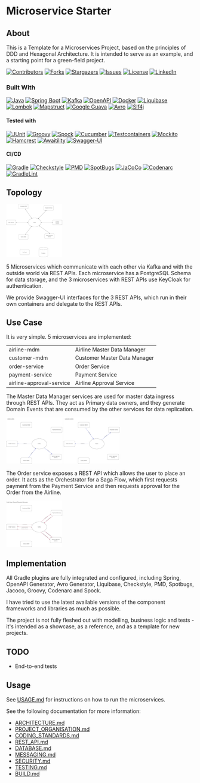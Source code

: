 # Microservice Starter

## About

This is a Template for a Microservices Project, based on the principles of DDD and Hexagonal Architecture. It is
intended to serve as an example, and a starting point for a green-field project.

[![Contributors][contributors-shield]][contributors-url]
[![Forks][forks-shield]][forks-url]
[![Stargazers][stars-shield]][stars-url]
[![Issues][issues-shield]][issues-url]
[![License][license-shield]][license-url]
[![LinkedIn][linkedin-shield]][linkedin-url]

### Built With

[![Java][Java-shield]][Java-url]
[![Spring Boot][SpringBoot-shield]][SpringBoot-url]
[![Kafka][Kafka-shield]][Kafka-url]
[![OpenAPI][OpenAPI-shield]][OpenAPI-url]
[![Docker][Docker-shield]][Docker-url]
[![Liquibase][Liquibase-shield]][Liquibase-url]
[![Lombok][Lombok-shield]][Lombok-url]
[![Mapstruct][Mapstruct-shield]][Mapstruct-url]
[![Google Guava][Google-Guava-shield]][Google-Guava-url]
[![Avro][Avro-shield]][Avro-url]
[![Slf4j][Slf4j-shield]][Slf4j-url]

#### Tested with

[![JUnit][JUnit-shield]][JUnit-url]
[![Groovy][Groovy-shield]][Groovy-url]
[![Spock][Spock-shield]][Spock-url]
[![Cucumber][Cucumber-shield]][Cucumber-url]
[![Testcontainers][Testcontainers-shield]][Testcontainers-url]
[![Mockito][Mockito-shield]][Mockito-url]
[![Hamcrest][Hamcrest-shield]][Hamcrest-url]
[![Awaitility][Awaitility-shield]][Awaitility-url]
[![Swagger-UI][Swagger-UI-shield]][Swagger-UI-url]

#### CI/CD

[![Gradle][Gradle-shield]][Gradle-url]
[![Checkstyle][Checkstyle-shield]][Checkstyle-url]
[![PMD][PMD-shield]][PMD-url]
[![SpotBugs][SpotBugs-shield]][SpotBugs-url]
[![JaCoCo][JaCoCo-shield]][JaCoCo-url]
[![Codenarc][Codenarc-shield]][Codenarc-url]
[![GradleLint][GradleLint-shield]][GradleLint-url]


## Topology

[![Topology.drawio_thumb.png](docs/draw.io/Topology.drawio_thumb.png)](docs/draw.io/Topology.drawio.png)

5 Microservices which communicate with each other via Kafka and with the outside world via REST APIs.
Each microservice has a PostgreSQL Schema for data storage, and the 3 microservices with REST APIs use KeyCloak for
authentication.

We provide Swagger-UI interfaces for the 3 REST APIs, which run in their own containers and delegate to the REST APIs.

## Use Case

It is very simple. 5 microservices are implemented:

|                          |                              |
|--------------------------|------------------------------|
| airline-mdm              | Airline Master Data Manager  | 
| customer-mdm             | Customer Master Data Manager |
| order-service            | Order Service                |
| payment-service          | Payment Service              |
| airline-approval-service | Airline Approval Service     |

The Master Data Manager services are used for master data ingress through REST APIs. They act as Primary data owners,
and they generate Domain Events that are consumed by the other services for data replication.

[![AirlineEvents.drawio_thumb.png](docs/draw.io/AirlineEvents.drawio_thumb.png)](docs/draw.io/AirlineEvents.drawio.png)
[![CustomerEvents.drawio_thumb.png](docs/draw.io/CustomerEvents.drawio_thumb.png)](docs/draw.io/CustomerEvents.drawio.png)

The Order service exposes a REST API which allows the user to place an order. It acts as the Orchestrator for a Saga
Flow, which first requests payment from the Payment Service and then requests approval for the Order from the Airline.

[![SagaMessages.drawio_thumb.png](docs/draw.io/SagaMessages.drawio_thumb.png)](docs/draw.io/SagaMessages.drawio.png)

## Implementation

All Gradle plugins are fully integrated and configured, including Spring, OpenAPI Generator, Avro Generator, Liquibase,
Checkstyle, PMD, Spotbugs, Jacoco, Groovy, Codenarc and Spock.

I have tried to use the latest available versions of the component frameworks and libraries as much as possible.

The project is not fully fleshed out with modelling, business logic and tests - it's intended as a showcase, as a
reference, and as a template for new projects.

## TODO

- End-to-end tests

## Usage

See [USAGE.md](docs/USAGE.md) for instructions on how to run the microservices.

See the following documentation for more information:

- [ARCHITECTURE.md](docs/ARCHITECTURE.md)
- [PROJECT_ORGANISATION.md](docs/PROJECT_ORGANISATION.md)
- [CODING_STANDARDS.md](docs/CODING_STANDARDS.md)
- [REST_API.md](docs/REST_API.md)
- [DATABASE.md](docs/DATABASE.md)
- [MESSAGING.md](docs/MESSAGING.md)
- [SECURITY.md](docs/SECURITY.md)
- [TESTING.md](docs/TESTING.md)
- [BUILD.md](docs/BUILD.md)



<!-- MARKDOWN LINKS & IMAGES -->
<!-- https://www.markdownguide.org/basic-syntax/#reference-style-links -->

[contributors-shield]: https://img.shields.io/github/contributors/adam-crowther/microservice-starter.svg?style=for-the-badge

[contributors-url]: https://github.com/adam-crowther/microservice-starter/graphs/contributors

[forks-shield]: https://img.shields.io/github/forks/adam-crowther/microservice-starter.svg?style=for-the-badge

[forks-url]: https://github.com/adam-crowther/microservice-starter/network/members

[stars-shield]: https://img.shields.io/github/stars/adam-crowther/microservice-starter.svg?style=for-the-badge

[stars-url]: https://github.com/adam-crowther/microservice-starter/stargazers

[issues-shield]: https://img.shields.io/github/issues/adam-crowther/microservice-starter.svg?style=for-the-badge

[issues-url]: https://github.com/adam-crowther/microservice-starter/issues

[license-shield]: https://img.shields.io/github/license/adam-crowther/microservice-starter.svg?style=for-the-badge

[license-url]: https://github.com/adam-crowther/microservice-starter/blob/master/LICENSE.md

[linkedin-shield]: https://img.shields.io/badge/-LinkedIn-black.svg?style=for-the-badge&logo=linkedin&colorB=555

[linkedin-url]: https://www.linkedin.com/in/adam-crowther-5a51564/

[Java-shield]: https://img.shields.io/badge/Java%2017-e76f00?style=for-the-badge

[Java-url]: https://spring.io/projects/spring-boot

[SpringBoot-shield]: https://img.shields.io/badge/Spring%20Boot-6db33f?style=for-the-badge

[SpringBoot-url]: https://spring.io/projects/spring-boot

[Kafka-shield]: https://img.shields.io/badge/Kafka-000000?style=for-the-badge

[Kafka-url]: https://kafka.apache.org/documentation

[OpenAPI-shield]: https://img.shields.io/badge/OpenApi-76c513?style=for-the-badge

[OpenAPI-url]: https://openapi-generator.tech/

[Docker-shield]: https://img.shields.io/badge/Docker-0b214a?style=for-the-badge

[Docker-url]: https://docs.docker.com/

[Liquibase-shield]: https://img.shields.io/badge/Liquibase-0000ff?style=for-the-badge

[Liquibase-url]: https://docs.liquibase.com/home.html

[Lombok-shield]: https://img.shields.io/badge/Lombok-626980?style=for-the-badge

[Lombok-url]: https://projectlombok.org/

[Mapstruct-shield]: https://img.shields.io/badge/Mapstruct-e94e1b?style=for-the-badge

[Mapstruct-url]: https://mapstruct.org/

[Google-Guava-shield]: https://img.shields.io/badge/Google%20Guava-8fc43e?style=for-the-badge

[Google-Guava-url]: https://github.com/google/guava

[Avro-shield]: https://img.shields.io/badge/Avro-30638e?style=for-the-badge

[Avro-url]: https://avro.apache.org/docs/

[Slf4j-shield]: https://img.shields.io/badge/Slf4j-ffd0a0?style=for-the-badge

[Slf4j-url]: https://www.slf4j.org/

[JUnit-shield]: https://img.shields.io/badge/JUnit-2d5fd2?style=for-the-badge

[JUnit-url]: https://junit.org/junit5/

[Groovy-shield]: https://img.shields.io/badge/Groovy-286b86?style=for-the-badge

[Groovy-url]: https://groovy-lang.org/documentation.html

[Spock-shield]: https://img.shields.io/badge/Spock-08e?style=for-the-badge

[Spock-url]: https://spockframework.org/spock/docs

[Cucumber-shield]: https://img.shields.io/badge/Cucumber-1dbb68?style=for-the-badge

[Cucumber-url]: https://cucumber.io/docs/cucumber

[Mockito-shield]: https://img.shields.io/badge/Mockito-78a540?style=for-the-badge

[Mockito-url]: https://site.mockito.org/

[Hamcrest-shield]: https://img.shields.io/badge/Hamcrest-b07219?style=for-the-badge

[Hamcrest-url]: https://hamcrest.org/

[Awaitility-shield]: https://img.shields.io/badge/Awaitility-a40000?style=for-the-badge

[Awaitility-url]: http://www.awaitility.org/

[Testcontainers-shield]: https://img.shields.io/badge/Testcontainers-291A3F?style=for-the-badge

[Testcontainers-url]: https://www.testcontainers.org/

[Swagger-UI-shield]: https://img.shields.io/badge/Swagger%20UI-63db2a?style=for-the-badge

[Swagger-UI-url]: https://swagger.io/tools/swagger-ui/

[Gradle-shield]: https://img.shields.io/badge/Gradle-02303A?style=for-the-badge

[Gradle-url]: https://docs.gradle.org/current/userguide/userguide.html

[Checkstyle-shield]: https://img.shields.io/badge/Checkstyle-777?style=for-the-badge

[Checkstyle-url]: https://checkstyle.org/

[PMD-shield]: https://img.shields.io/badge/PMD-bcd6c9?style=for-the-badge

[PMD-url]: https://docs.pmd-code.org/latest/

[SpotBugs-shield]: https://img.shields.io/badge/SpotBugs-2e7bcf?style=for-the-badge

[SpotBugs-url]: https://spotbugs.readthedocs.io/en/latest/gradle.html

[JaCoCo-shield]: https://img.shields.io/badge/JaCoCo-darkgreen?style=for-the-badge

[JaCoCo-url]: https://www.jacoco.org/jacoco/trunk/doc/

[Codenarc-shield]: https://img.shields.io/badge/Codenarc-991b1e?style=for-the-badge

[Codenarc-url]: https://codenarc.org/

[GradleLint-shield]: https://img.shields.io/badge/GradleLint-292929?style=for-the-badge

[GradleLint-url]: https://github.com/nebula-plugins/gradle-lint-plugin


